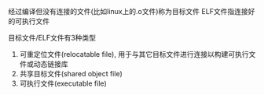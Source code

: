 经过编译但没有连接的文件(比如linux上的.o文件)称为目标文件
ELF文件指连接好的可执行文件

目标文件/ELF文件有3种类型
1. 可重定位文件(relocatable file), 用于与其它目标文件进行连接以构建可执行文件或动态链接库
2. 共享目标文件(shared object file)
3. 可执行文件(executable file)

